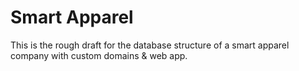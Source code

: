 # Smart Apparel

This is the rough draft for the database structure of a smart apparel company with custom domains & web app.
